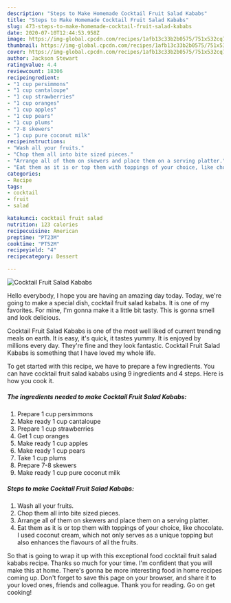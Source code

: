 ```yaml
---
description: "Steps to Make Homemade Cocktail Fruit Salad Kababs"
title: "Steps to Make Homemade Cocktail Fruit Salad Kababs"
slug: 473-steps-to-make-homemade-cocktail-fruit-salad-kababs
date: 2020-07-10T12:44:53.958Z
image: https://img-global.cpcdn.com/recipes/1afb13c33b2b0575/751x532cq70/cocktail-fruit-salad-kababs-recipe-main-photo.jpg
thumbnail: https://img-global.cpcdn.com/recipes/1afb13c33b2b0575/751x532cq70/cocktail-fruit-salad-kababs-recipe-main-photo.jpg
cover: https://img-global.cpcdn.com/recipes/1afb13c33b2b0575/751x532cq70/cocktail-fruit-salad-kababs-recipe-main-photo.jpg
author: Jackson Stewart
ratingvalue: 4.4
reviewcount: 18306
recipeingredient:
- "1 cup persimmons"
- "1 cup cantaloupe"
- "1 cup strawberries"
- "1 cup oranges"
- "1 cup apples"
- "1 cup pears"
- "1 cup plums"
- "7-8 skewers"
- "1 cup pure coconut milk"
recipeinstructions:
- "Wash all your fruits."
- "Chop them all into bite sized pieces."
- "Arrange all of them on skewers and place them on a serving platter."
- "Eat them as it is or top them with toppings of your choice, like chocolate. I used coconut cream, which not only serves as a unique topping but also enhances the flavours of all the fruits."
categories:
- Recipe
tags:
- cocktail
- fruit
- salad

katakunci: cocktail fruit salad 
nutrition: 123 calories
recipecuisine: American
preptime: "PT23M"
cooktime: "PT52M"
recipeyield: "4"
recipecategory: Dessert

---
```



![Cocktail Fruit Salad Kababs](https://img-global.cpcdn.com/recipes/1afb13c33b2b0575/751x532cq70/cocktail-fruit-salad-kababs-recipe-main-photo.jpg)

Hello everybody, I hope you are having an amazing day today. Today, we're going to make a special dish, cocktail fruit salad kababs. It is one of my favorites. For mine, I'm gonna make it a little bit tasty. This is gonna smell and look delicious.



Cocktail Fruit Salad Kababs is one of the most well liked of current trending meals on earth. It is easy, it's quick, it tastes yummy. It is enjoyed by millions every day. They're fine and they look fantastic. Cocktail Fruit Salad Kababs is something that I have loved my whole life.


To get started with this recipe, we have to prepare a few ingredients. You can have cocktail fruit salad kababs using 9 ingredients and 4 steps. Here is how you cook it.

<!--inarticleads1-->

##### The ingredients needed to make Cocktail Fruit Salad Kababs:

1. Prepare 1 cup persimmons
1. Make ready 1 cup cantaloupe
1. Prepare 1 cup strawberries
1. Get 1 cup oranges
1. Make ready 1 cup apples
1. Make ready 1 cup pears
1. Take 1 cup plums
1. Prepare 7-8 skewers
1. Make ready 1 cup pure coconut milk




<!--inarticleads2-->

##### Steps to make Cocktail Fruit Salad Kababs:

1. Wash all your fruits.
1. Chop them all into bite sized pieces.
1. Arrange all of them on skewers and place them on a serving platter.
1. Eat them as it is or top them with toppings of your choice, like chocolate. I used coconut cream, which not only serves as a unique topping but also enhances the flavours of all the fruits.




So that is going to wrap it up with this exceptional food cocktail fruit salad kababs recipe. Thanks so much for your time. I'm confident that you will make this at home. There's gonna be more interesting food in home recipes coming up. Don't forget to save this page on your browser, and share it to your loved ones, friends and colleague. Thank you for reading. Go on get cooking!
